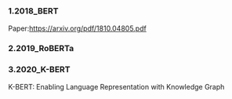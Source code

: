 #   

### 1.2018_BERT


Paper:https://arxiv.org/pdf/1810.04805.pdf

### 2.2019_RoBERTa



### 3.2020_K-BERT 

K-BERT: Enabling Language Representation with Knowledge Graph
